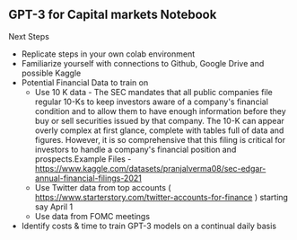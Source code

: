 ## GPT-3 for Capital markets Notebook 
Next Steps
* Replicate steps in your own colab environment 
* Familiarize yourself with connections to Github, Google Drive and possible Kaggle
* Potential Financial Data to train on 
  * Use 10 K data - The SEC mandates that all public companies file regular 10-Ks to keep investors aware of a company's financial condition and to allow them to have enough information before they buy or sell securities issued by that company. The 10-K can appear overly complex at first glance, complete with tables full of data and figures. However, it is so comprehensive that this filing is critical for investors to handle a company's financial position and prospects.Example Files - https://www.kaggle.com/datasets/pranjalverma08/sec-edgar-annual-financial-filings-2021
  * Use Twitter data from top accounts ( https://www.starterstory.com/twitter-accounts-for-finance ) starting say April 1
  * Use data from FOMC meetings 
* Identify costs & time to train GPT-3 models on a continual daily basis
